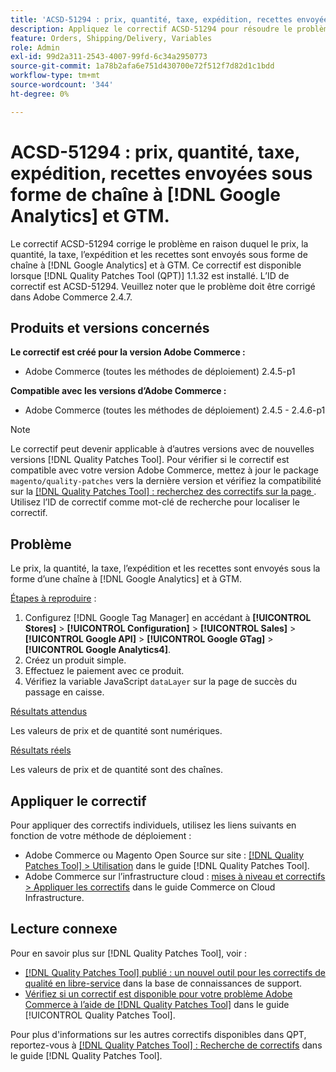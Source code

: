 ```yaml
---
title: 'ACSD-51294 : prix, quantité, taxe, expédition, recettes envoyées sous forme de chaîne à  [!DNL Google Analytics] et GTM'
description: Appliquez le correctif ACSD-51294 pour résoudre le problème Adobe Commerce en raison duquel le prix, la quantité, la taxe, l’expédition et les recettes sont envoyés sous forme de chaîne à  [!DNL Google Analytics] et à GTM.
feature: Orders, Shipping/Delivery, Variables
role: Admin
exl-id: 99d2a311-2543-4007-99fd-6c34a2950773
source-git-commit: 1a78b2afa6e751d430700e72f512f7d82d1c1bdd
workflow-type: tm+mt
source-wordcount: '344'
ht-degree: 0%

---
```


# ACSD-51294 : prix, quantité, taxe, expédition, recettes envoyées sous forme de chaîne à [!DNL Google Analytics] et GTM.

Le correctif ACSD-51294 corrige le problème en raison duquel le prix, la quantité, la taxe, l’expédition et les recettes sont envoyés sous forme de chaîne à [!DNL Google Analytics] et à GTM. Ce correctif est disponible lorsque [!DNL Quality Patches Tool (QPT)] 1.1.32 est installé. L’ID de correctif est ACSD-51294. Veuillez noter que le problème doit être corrigé dans Adobe Commerce 2.4.7.

## Produits et versions concernés

**Le correctif est créé pour la version Adobe Commerce :**

* Adobe Commerce (toutes les méthodes de déploiement) 2.4.5-p1

**Compatible avec les versions d’Adobe Commerce :**

* Adobe Commerce (toutes les méthodes de déploiement) 2.4.5 - 2.4.6-p1

>[!NOTE]
>
>Le correctif peut devenir applicable à d’autres versions avec de nouvelles versions [!DNL Quality Patches Tool]. Pour vérifier si le correctif est compatible avec votre version Adobe Commerce, mettez à jour le package `magento/quality-patches` vers la dernière version et vérifiez la compatibilité sur la [[!DNL Quality Patches Tool] : recherchez des correctifs sur la page ](<https://experienceleague.adobe.com/tools/commerce-quality-patches/index.html>). Utilisez l’ID de correctif comme mot-clé de recherche pour localiser le correctif.

## Problème

Le prix, la quantité, la taxe, l’expédition et les recettes sont envoyés sous la forme d’une chaîne à [!DNL Google Analytics] et à GTM.

<u>Étapes à reproduire</u> :

1. Configurez [!DNL Google Tag Manager] en accédant à **[!UICONTROL Stores]** > **[!UICONTROL Configuration]** > **[!UICONTROL Sales]** > **[!UICONTROL Google API]** > **[!UICONTROL Google GTag]** > **[!UICONTROL Google Analytics4]**.
2. Créez un produit simple.
3. Effectuez le paiement avec ce produit.
4. Vérifiez la variable JavaScript `dataLayer` sur la page de succès du passage en caisse.

<u>Résultats attendus</u>

Les valeurs de prix et de quantité sont numériques.

<u>Résultats réels</u>

Les valeurs de prix et de quantité sont des chaînes.

## Appliquer le correctif

Pour appliquer des correctifs individuels, utilisez les liens suivants en fonction de votre méthode de déploiement :

* Adobe Commerce ou Magento Open Source sur site : [[!DNL Quality Patches Tool] > Utilisation](/help/tools/quality-patches-tool/usage.md) dans le guide [!DNL Quality Patches Tool].
* Adobe Commerce sur l’infrastructure cloud : [mises à niveau et correctifs > Appliquer les correctifs](https://experienceleague.adobe.com/docs/commerce-cloud-service/user-guide/develop/upgrade/apply-patches.html) dans le guide Commerce on Cloud Infrastructure.

## Lecture connexe

Pour en savoir plus sur [!DNL Quality Patches Tool], voir :

* [[!DNL Quality Patches Tool] publié : un nouvel outil pour les correctifs de qualité en libre-service](https://experienceleague.adobe.com/en/docs/commerce-knowledge-base/kb/announcements/commerce-announcements/magento-quality-patches-released-new-tool-to-self-serve-quality-patches) dans la base de connaissances de support.
* [Vérifiez si un correctif est disponible pour votre problème Adobe Commerce à l’aide de  [!DNL Quality Patches Tool]](/help/tools/quality-patches-tool/patches-available-in-qpt/check-patch-for-magento-issue-with-magento-quality-patches.md) dans le guide [!UICONTROL Quality Patches Tool].


Pour plus d&#39;informations sur les autres correctifs disponibles dans QPT, reportez-vous à [[!DNL Quality Patches Tool] : Recherche de correctifs](<https://experienceleague.adobe.com/tools/commerce-quality-patches/index.html>) dans le guide [!DNL Quality Patches Tool].
